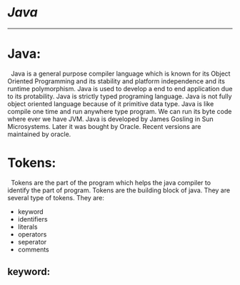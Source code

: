 # ***Java***
---
# Java:
&nbsp; Java is a general purpose compiler language which is known for its Object Oriented Programming and its stability and platform independence and its runtime polymorphism. Java is used to develop a end to end application due to its protability. Java is strictly typed programing language. Java is not fully object oriented language because of it primitive data type. Java is like compile one time and run anywhere type program. We can run its byte code where ever we have JVM. Java is developed by James Gosling in Sun Microsystems. Later it was bought by Oracle. Recent versions are maintained by oracle. 

# Tokens:
&nbsp; Tokens are the part of the program which helps the java compiler to identify the part of program. Tokens are the building block of java. They are several type of tokens. They are:
* keyword
* identifiers
* literals
* operators
* seperator
* comments

## keyword: